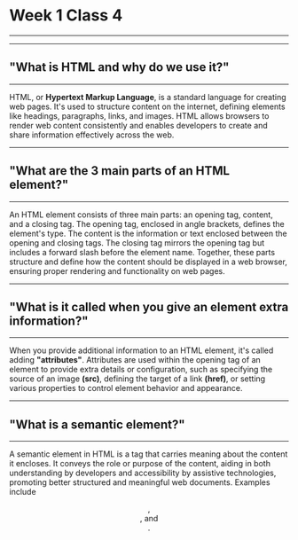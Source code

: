 # Week 1 Class 4
- - - - - - - - - - - - 
- - - - - - - - - - - - 

## "What is HTML and why do we use it?"
- - - - - - - - - - - - - - - - - - -
HTML, or **Hypertext Markup Language**, is a standard language for creating web pages. It's used to structure content on the internet, defining elements like headings, paragraphs, links, and images. HTML allows browsers to render web content consistently and enables developers to create and share information effectively across the web.
- - - - - - - - - - - - - - - - - - - -

## "What are the 3 main parts of an HTML element?"
- - - - - - - - - - - - - - - - - - - - - - - - - -
An HTML element consists of three main parts: an opening tag, content, and a closing tag. The opening tag, enclosed in angle brackets, defines the element's type. The content is the information or text enclosed between the opening and closing tags. The closing tag mirrors the opening tag but includes a forward slash before the element name. Together, these parts structure and define how the content should be displayed in a web browser, ensuring proper rendering and functionality on web pages.
- - - - - - - - - - - - - - - - - - - - - - 

## "What is it called when you give an element extra information?"
- - - - - - - - - - - - - - - - - - - - - - - 
When you provide additional information to an HTML element, it's called adding **"attributes"**. Attributes are used within the opening tag of an element to provide extra details or configuration, such as specifying the source of an image **(src)**, defining the target of a link **(href)**, or setting various properties to control element behavior and appearance.
- - - - - - - - - - - - - - - - - - - - - - - - 

## "What is a semantic element?"
- - - - - - - - - - - - - - - - - - - - - - - - 
A semantic element in HTML is a tag that carries meaning about the content it encloses. It conveys the role or purpose of the content, aiding in both understanding by developers and accessibility by assistive technologies, promoting better structured and meaningful web documents. Examples include **<header>**, **<nav>**, and **<footer>**.
